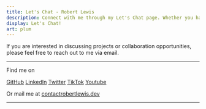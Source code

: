 ```yaml
---
title: Let's Chat - Robert Lewis
description: Connect with me through my Let's Chat page. Whether you have questions, collaboration ideas, or just want to say hello, feel free to reach out.
display: Let's Chat!
art: plum
---
```


If you are interested in discussing projects or collaboration opportunities, please feel free to reach out to me via email.

---

Find me on

<p flex="~ gap-2 wrap" class="mt--2!">
  <a href="https://github.com/robbylew" target="_blank"><span op75 i-simple-icons-github /> GitHub</a>
  <a href="https://linkedin.com/in/robbylewis/" target="_blank"><span op75 i-simple-icons-linkedin /> LinkedIn</a>
  <a href="https://x.com/roberthedev"><span op75 i-ri-twitter-x-fill /> Twitter</a>
  <a href="https://www.tiktok.com/@robbyleww" target="_blank"><span op75 i-simple-icons-tiktok /> TikTok</a>
  <a href="https://www.youtube.com/@robbylew" target="_blank"><span op75 i-simple-icons-youtube /> Youtube </a>
</p>

Or mail me at <a href="mailto:contact@robertlewis.dev"><span font-mono>contact<span i-carbon-at/>robertlewis.dev</span></a>

---
